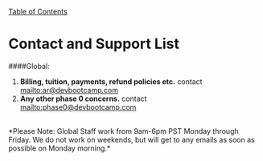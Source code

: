[Table of Contents](readme.md)

# Contact and Support List

####Global:
1. **Billing, tuition, payments, refund policies etc.** contact <mailto:ar@devbootcamp.com>
2. **Any other phase 0 concerns.** contact <mailto:phase0@devbootcamp.com><br>
<br>
*Please Note: Global Staff work from 9am-6pm PST Monday through Friday. We do not work on weekends, but will get to any emails as soon as possible on Monday morning.* 
